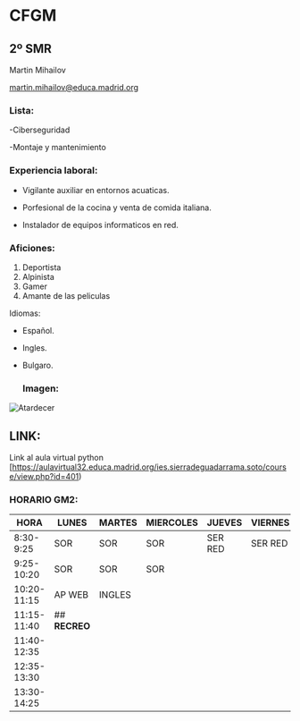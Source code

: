 # **CFGM**
## 2º SMR
Martin Mihailov 

martin.mihailov@educa.madrid.org

### Lista:

-Ciberseguridad

-Montaje y mantenimiento

### Experiencia laboral:

- Vigilante auxiliar en entornos acuaticas.

- Porfesional de la cocina y venta de comida italiana.

- Instalador de equipos informaticos en red.

### Aficiones:
1. Deportista
2. Alpinista
3. Gamer
4. Amante de las peliculas

Idiomas:

* Español.

* Ingles.

* Bulgaro.

  ### Imagen:

![Atardecer](https://galicia.info/wp-content/uploads/2025/06/sunset-8331285_1280.jpg)

## LINK:

Link al aula virtual python [https://aulavirtual32.educa.madrid.org/ies.sierradeguadarrama.soto/course/view.php?id=401)

### HORARIO GM2:

| HORA        | LUNES      | MARTES | MIERCOLES | JUEVES  | VIERNES |
|-------------|------------|--------|-----------|---------|---------|  
| 8:30-9:25   | SOR        | SOR    | SOR       | SER RED | SER RED |
| 9:25-10:20  | SOR        | SOR    | SOR       |
| 10:20-11:15 | AP WEB     | INGLES |
| 11:15-11:40 |              ## **RECREO**                           |
| 11:40-12:35 |
| 12:35-13:30 |
| 13:30-14:25 |


